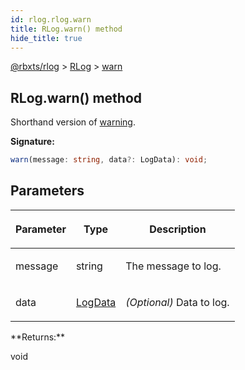 ```yaml
---
id: rlog.rlog.warn
title: RLog.warn() method
hide_title: true
---
```


[@rbxts/rlog](./rlog.md) &gt; [RLog](./rlog.rlog.md) &gt; [warn](./rlog.rlog.warn.md)

## RLog.warn() method

Shorthand version of [warning](./rlog.rlog.warning.md)<!-- -->.

**Signature:**

```typescript
warn(message: string, data?: LogData): void;
```

## Parameters

<table><thead><tr><th>

Parameter


</th><th>

Type


</th><th>

Description


</th></tr></thead>
<tbody><tr><td>

message


</td><td>

string


</td><td>

The message to log.


</td></tr>
<tr><td>

data


</td><td>

[LogData](./rlog.logdata.md)


</td><td>

_(Optional)_ Data to log.


</td></tr>
</tbody></table>
**Returns:**

void
